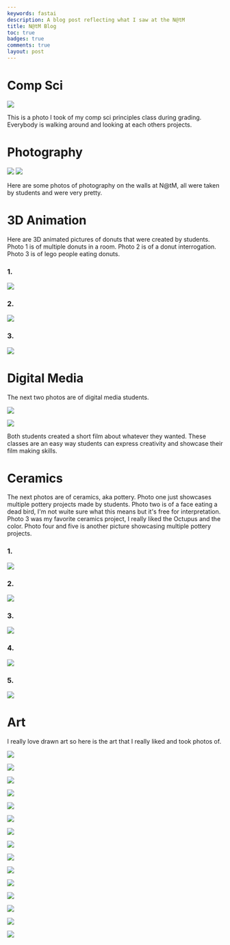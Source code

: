 ```yaml
---
keywords: fastai
description: A blog post reflecting what I saw at the N@tM
title: N@tM Blog
toc: true 
badges: true
comments: true
layout: post
---
```


# Comp Sci

![]({{site.baseurl}}/images/csclass.jpg)

This is a photo I took of my comp sci principles class during grading. Everybody is walking around and looking at each others projects.

# Photography

![]({{site.baseurl}}/images/photography1.jpg)
![]({{site.baseurl}}/images/photography2.jpg)

Here are some photos of photography on the walls at N@tM, all were taken by students and were very pretty.

# 3D Animation

Here are 3D animated pictures of donuts that were created by students. Photo 1 is of multiple donuts in a room. Photo 2 is of a donut interrogation. Photo 3 is of lego people eating donuts.

### 1. 
![]({{site.baseurl}}/images/donut1.jpg)

### 2. 
![]({{site.baseurl}}/images/donut2.jpg)

### 3.
![]({{site.baseurl}}/images/donut3.jpg)

# Digital Media

The next two photos are of digital media students.

![]({{site.baseurl}}/images/DM1.jpg)

![]({{site.baseurl}}/images/DM2.jpg)

Both students created a short film about whatever they wanted. These classes are an easy way students can express creativity and showcase their film making skills.

# Ceramics

The next photos are of ceramics, aka pottery. Photo one just showcases multiple pottery projects made by students. Photo two is of a face eating a dead bird, I'm not wuite sure what this means but it's free for interpretation. Photo 3 was my favorite ceramics project, I really liked the Octupus and the color. Photo four and five is another picture showcasing multiple pottery projects.

### 1. 
![]({{site.baseurl}}/images/ceramics.jpg)

### 2.
![]({{site.baseurl}}/images/ceramics2.jpg)

### 3.
![]({{site.baseurl}}/images/ceramics3.jpg)

### 4.
![]({{site.baseurl}}/images/ceramics4.jpg)

### 5.
![]({{site.baseurl}}/images/ceramics5.jpg)

# Art 

I really love drawn art so here is the art that I really liked and took photos of. 

![]({{site.baseurl}}/images/art1.jpg)

![]({{site.baseurl}}/images/art2.jpg)

![]({{site.baseurl}}/images/art3.jpg)

![]({{site.baseurl}}/images/art4.jpg)

![]({{site.baseurl}}/images/art5.jpg)

![]({{site.baseurl}}/images/art6.jpg)

![]({{site.baseurl}}/images/art7.jpg)

![]({{site.baseurl}}/images/art8.jpg)

![]({{site.baseurl}}/images/art9.jpg)

![]({{site.baseurl}}/images/art10.jpg)

![]({{site.baseurl}}/images/art11.jpg)

![]({{site.baseurl}}/images/art12.jpg)

![]({{site.baseurl}}/images/art13.jpg)

![]({{site.baseurl}}/images/art14.jpg)

![]({{site.baseurl}}/images/art15.jpg)

